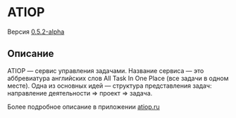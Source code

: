 # ATIOP
Версия [0.5.2-alpha](https://github.com/mccrush/atiop/releases)

## Описание
ATIOP — сервис управления задачами. Название сервиса — это аббревиатура английских слов All Task In One Place (все задачи в одном месте). Одна из основных идей — структура представления задач: направление деятельности ⇒ проект ⇒ задача.

Более подробное описание в приложении [atiop.ru](https://atiop.ru/)
